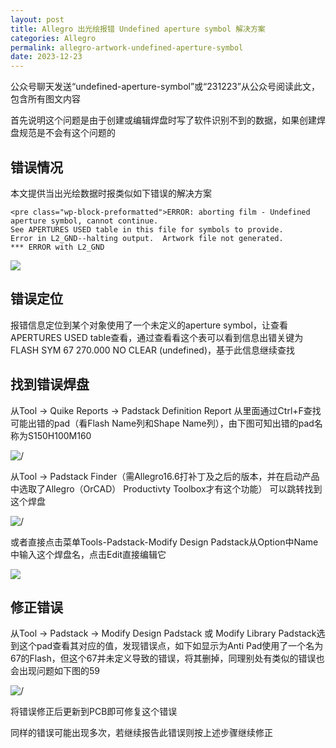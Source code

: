 ```yaml
---
layout: post
title: Allegro 出光绘报错 Undefined aperture symbol 解决方案
categories: Allegro
permalink: allegro-artwork-undefined-aperture-symbol
date: 2023-12-23
---
```


公众号聊天发送“undefined-aperture-symbol”或“231223”从公众号阅读此文，包含所有图文内容

首先说明这个问题是由于创建或编辑焊盘时写了软件识别不到的数据，如果创建焊盘规范是不会有这个问题的

## 错误情况

本文提供当出光绘数据时报类似如下错误的解决方案

```
<pre class="wp-block-preformatted">ERROR: aborting film - Undefined aperture symbol, cannot continue.
See APERTURES USED table in this file for symbols to provide.
Error in L2_GND--halting output.  Artwork file not generated.
*** ERROR with L2_GND 
```

![](https://a1024.synology.me/images/blog/2024/image-2.png)

## 错误定位

报错信息定位到某个对象使用了一个未定义的aperture symbol，让查看APERTURES USED table查看，通过查看看这个表可以看到信息出错关键为FLASH SYM 67 270.000 NO CLEAR (undefined)，基于此信息继续查找

## 找到错误焊盘

从Tool -> Quike Reports -> Padstack Definition Report 从里面通过Ctrl+F查找可能出错的pad（看Flash Name列和Shape Name列），由下图可知出错的pad名称为S150H100M160

![/](https://a1024.synology.me/images/blog/2022/Padstack%20Definition%20Report1%20.png)

从Tool -> Padstack Finder（需Allegro16.6打补丁及之后的版本，并在启动产品中选取了Allegro（OrCAD） Productivty Toolbox才有这个功能） 可以跳转找到这个焊盘

![/](https://a1024.synology.me/images/blog/2022/padfinder1.png)

或者直接点击菜单Tools-Padstack-Modify Design Padstack从Option中Name中输入这个焊盘名，点击Edit直接编辑它

![](https://a1024.synology.me/images/blog/2024/image-1.png)

## 修正错误

从Tool -> Padstack -> Modify Design Padstack 或 Modify Library Padstack选到这个pad查看其对应的值，发现错误点，如下如显示为Anti Pad使用了一个名为67的Flash，但这个67并未定义导致的错误，将其删掉，同理别处有类似的错误也会出现问题如下图的59

![/](https://a1024.synology.me/images/blog/2022/paderror1.png)

将错误修正后更新到PCB即可修复这个错误

同样的错误可能出现多次，若继续报告此错误则按上述步骤继续修正
